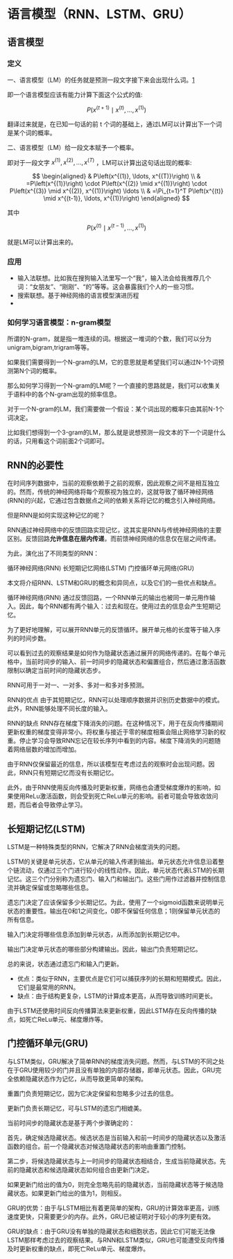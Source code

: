 

<!--
 * @version:
 * @Author:  StevenJokess（蔡舒起） https://github.com/StevenJokess
 * @Date: 2023-11-03 07:51:05
 * @LastEditors:  StevenJokess（蔡舒起） https://github.com/StevenJokess
 * @LastEditTime: 2023-11-06 06:04:11
 * @Description:
 * @Help me: make friends by a867907127@gmail.com and help me get some “foreign” things or service I need in life; 如有帮助，请资助，失业3年了。![支付宝收款码](https://github.com/StevenJokess/d2rl/blob/master/img/%E6%94%B6.jpg)
 * @TODO::
 * @Reference:
-->
# 语言模型（RNN、LSTM、GRU）

## 语言模型

### 定义

一、语言模型（LM）的任务就是预测一段文字接下来会出现什么词。[1]

即一个语言模型应该有能力计算下面这个公式的值:

$$
P\left(x^{(t+1)} \mid x^{(t)}, \ldots, x^{(1)}\right)
$$

翻译过来就是，在已知一句话的前 $\mathrm{t}$ 个词的基础上，通过LM可以计算出下一个词是某个词的概率。

二、语言模型（LM）给一段文本赋予一个概率。

即对于一段文字 $x^{(1)}, x^{(2)}, \ldots, x^{(T)}$ ，LM可以计算出这句话出现的概率:

$$
\begin{aligned}
& P\left(x^{(1)}, \ldots, x^{(T)}\right) \\
& =P\left(x^{(1)}\right) \cdot P\left(x^{(2)} \mid x^{(1)}\right) \cdot P\left(x^{(3)} \mid x^{(2)}, x^{(1)}\right) \ldots \\
& =\Pi_{t=1}^T P\left(x^{(t)} \mid x^{(t-1)}, \ldots, x^{(1)}\right)
\end{aligned}
$$

其中

$$
P\left(x^{(t)} \mid x^{(t-1)}, \ldots, x^{(1)}\right)
$$

就是LM可以计算出来的。


### 应用

- 输入法联想。比如我在搜狗输入法里写一个“我”，输入法会给我推荐几个词：“女朋友”、“刚刚”、“的”等等。这会暴露我们个人的一些习惯。
- 搜索联想。基于神经网络的语言模型演进历程
-

### 如何学习语言模型：n-gram模型

所谓的N-gram，就是指一堆连续的词。根据这一堆词的个数，我们可以分为unigram,bigram,trigram等等。

如果我们需要得到一个N-gram的LM，它的意思就是希望我们可以通过N-1个词预测第N个词的概率。

那么如何学习得到一个N-gram的LM呢？一个直接的思路就是，我们可以收集关于语料中的各个N-gram出现的频率信息。

对于一个N-gram的LM，我们需要做一个假设：某个词出现的概率只由其前N-1个词决定。

比如我们想得到一个3-gram的LM，那么就是说想预测一段文本的下一个词是什么的话，只用看这个词前面2个词即可。



## RNN的必要性

在时间序列数据中，当前的观察依赖于之前的观察，因此观察之间不是相互独立的。然而，传统的神经网络将每个观察视为独立的，这就导致了循环神经网络(RNN)的兴起，它通过包含数据点之间的依赖关系将记忆的概念引入神经网络。



但是RNN是如何实现这种记忆的呢？

RNN通过神经网络中的反馈回路实现记忆，这其实是RNN与传统神经网络的主要区别。反馈回路**允许信息在层内传递**，而前馈神经网络的信息仅在层之间传递。

为此，演化出了不同类型的RNN：

循环神经网络(RNN)
长短期记忆网络(LSTM)
门控循环单元网络(GRU)

本文将介绍RNN、LSTM和GRU的概念和异同点，以及它们的一些优点和缺点。

循环神经网络(RNN)
通过反馈回路，一个RNN单元的输出也被同一单元用作输入。因此，每个RNN都有两个输入：过去和现在。使用过去的信息会产生短期记忆。

为了更好地理解，可以展开RNN单元的反馈循环。展开单元格的长度等于输入序列的时间步数。

可以看到过去的观察结果是如何作为隐藏状态通过展开的网络传递的。在每个单元格中，当前时间步的输入、前一时间步的隐藏状态和偏置组合，然后通过激活函数限制以确定当前时间的隐藏状态步。

RNN可用于一对一、一对多、多对一和多对多预测。

RNN的优点
由于其短期记忆，RNN可以处理顺序数据并识别历史数据中的模式。此外，RNN能够处理不同长度的输入。

RNN的缺点
RNN存在梯度下降消失的问题。在这种情况下，用于在反向传播期间更新权重的梯度变得非常小。将权重与接近于零的梯度相乘会阻止网络学习新的权重。停止学习会导致RNN忘记在较长序列中看到的内容。梯度下降消失的问题随着网络层数的增加而增加。

由于RNN仅保留最近的信息，所以该模型在考虑过去的观察时会出现问题。因此，RNN只有短期记忆而没有长期记忆。

此外，由于RNN使用反向传播及时更新权重，网络也会遭受梯度爆炸的影响，如果使用ReLu激活函数，则会受到死亡ReLu单元的影响。前者可能会导致收敛问题，而后者会导致停止学习。

## 长短期记忆(LSTM)

LSTM是一种特殊类型的RNN，它解决了RNN会梯度消失的问题。

LSTM的关键是单元状态，它从单元的输入传递到输出。单元状态允许信息沿着整个链流动，仅通过三个门进行较小的线性动作。因此，单元状态代表LSTM的长期记忆。这三个门分别称为遗忘门、输入门和输出门。这些门用作过滤器并控制信息流并确定保留或忽略哪些信息。

遗忘门决定了应该保留多少长期记忆。为此，使用了一个sigmoid函数来说明单元状态的重要性。输出在0和1之间变化，0即不保留任何信息；1则保留单元状态的所有信息。

输入门决定将哪些信息添加到单元状态，从而添加到长期记忆中。

输出门决定单元状态的哪些部分构建输出。因此，输出门负责短期记忆。

总的来说，状态通过遗忘门和输入门更新。


- 优点：类似于RNN，主要优点是它们可以捕获序列的长期和短期模式。因此，它们是最常用的RNN。
- 缺点：由于结构更复杂，LSTM的计算成本更高，从而导致训练时间更长。

由于LSTM还使用时间反向传播算法来更新权重，因此LSTM存在反向传播的缺点，如死亡ReLu单元、梯度爆炸等。

## 门控循环单元(GRU)

与LSTM类似，GRU解决了简单RNN的梯度消失问题。然而，与LSTM的不同之处在于GRU使用较少的门并且没有单独的内部存储器，即单元状态。因此，GRU完全依赖隐藏状态作为记忆，从而导致更简单的架构。

重置门负责短期记忆，因为它决定保留和忽略多少过去的信息。

更新门负责长期记忆，可与LSTM的遗忘门相媲美。

当前时间步的隐藏状态是基于两个步骤确定的：

首先，确定候选隐藏状态。候选状态是当前输入和前一时间步的隐藏状态以及激活函数的组合。前一个隐藏状态对候选隐藏状态的影响由重置门控制。

第二步，将候选隐藏状态与上一时间步的隐藏状态相结合，生成当前隐藏状态。先前的隐藏状态和候选隐藏状态如何组合由更新门决定。

如果更新门给出的值为0，则完全忽略先前的隐藏状态，当前隐藏状态等于候选隐藏状态。如果更新门给出的值为1，则相反。

GRU的优势：由于与LSTM相比有着更简单的架构，GRU的计算效率更高，训练速度更快，只需要更少的内存。此外，GRU已被证明对于较小的序列更有效。

GRU的缺点：由于GRU没有单独的隐藏状态和细胞状态，因此它们可能无法像LSTM那样考虑过去的观察结果。与RNN和LSTM类似，GRU也可能遭受反向传播及时更新权重的缺点，即死亡ReLu单元、梯度爆炸。


[1]: https://zhuanlan.zhihu.com/p/147322049
